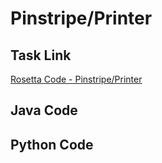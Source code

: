 # Pinstripe/Printer

## Task Link
[Rosetta Code - Pinstripe/Printer](https://rosettacode.org/wiki/Pinstripe/Printer)

## Java Code
## Python Code
